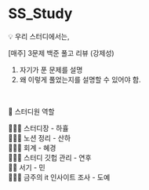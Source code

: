 # SS_Study

💡 우리 스터디에서는,

[매주] 3문제 백준 풀고 리뷰 (강제성)
   1. 자기가 푼 문제를 설명
   2. 왜 이렇게 풀었는지를 설명할 수 있어야 함.

<br>

🙂 스터디원 역할 

🧑🏻‍🦱 스터디장 - 하휼 <br> 
👩🏻‍🦳 노션 정리 - 산하 <br> 
👩🏻‍🦱 회계 - 혜경  <br> 
👱🏻‍♂️ 스터디 깃헙 관리 - 연후 <br> 
👶🏻 서기 - 민 <br> 
👩🏻‍🦰 금주의 it 인사이트 조사 - 도예 <br> 




